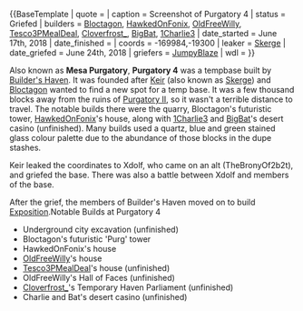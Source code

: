 {{BaseTemplate
| quote =
| caption = Screenshot of Purgatory 4
| status = Griefed
| builders = [Bloctagon](https://2b2t.miraheze.org/wiki/Bloctagon), [HawkedOnFonix](https://2b2t.miraheze.org/wiki/HawkedOnFonix), [OldFreeWilly](https://2b2t.miraheze.org/wiki/OldFreeWilly), [Tesco3PMealDeal](https://2b2t.miraheze.org/wiki/Tesco3PMealDeal), [Cloverfrost_](https://2b2t.miraheze.org/wiki/Cloverfrost_), [BigBat](https://2b2t.miraheze.org/wiki/BigBat), [1Charlie3](https://2b2t.miraheze.org/wiki/1Charlie3)
| date_started = June 17th, 2018
| date_finished =
| coords = -169984,-19300
| leaker = [Skerge](https://2b2t.miraheze.org/wiki/Skerge)
| date_griefed = June 24th, 2018
| griefers = [JumpyBlaze](https://2b2t.miraheze.org/wiki/JumpyBlaze)
| wdl =
}}

Also known as **Mesa Purgatory**, **Purgatory 4** was a tempbase built by [Builder's Haven](https://2b2t.miraheze.org/wiki/Builders_Haven). It was founded after [Keir](https://2b2t.miraheze.org/wiki/Keir) (also known as [Skerge](https://2b2t.miraheze.org/wiki/Skerge)) and [Bloctagon](https://2b2t.miraheze.org/wiki/Bloctagon) wanted to find a new spot for a temp base. It was a few thousand blocks away from the ruins of [Purgatory II](https://2b2t.miraheze.org/wiki/Purgatory_2), so it wasn't a terrible distance to travel. The notable builds there were the quarry, Bloctagon's futuristic tower, [HawkedOnFonix](https://2b2t.miraheze.org/wiki/HawkedOnFonix)'s house, along with [1Charlie3](https://2b2t.miraheze.org/wiki/1Charlie3) and [BigBat](https://2b2t.miraheze.org/wiki/BigBat)'s desert casino (unfinished). Many builds used a quartz, blue and green stained glass colour palette due to the abundance of those blocks in the dupe stashes.

Keir leaked the coordinates to Xdolf, who came on an alt (TheBronyOf2b2t), and griefed the base. There was also a battle between Xdolf and members of the base.

After the grief, the members of Builder's Haven moved on to build [Exposition](https://2b2t.miraheze.org/wiki/Exposition).Notable Builds at Purgatory 4
* Underground city excavation (unfinished)
* Bloctagon's futuristic 'Purg' tower
* HawkedOnFonix's house
* [OldFreeWilly](https://2b2t.miraheze.org/wiki/OldFreeWilly)'s house
* [Tesco3PMealDeal](https://2b2t.miraheze.org/wiki/Tesco3PMealDeal)'s house (unfinished)
* OldFreeWilly's Hall of Faces (unfinished)
* [Cloverfrost_](https://2b2t.miraheze.org/wiki/Cloverfrost_)'s Temporary Haven Parliament (unfinished)
* Charlie and Bat's desert casino (unfinished)